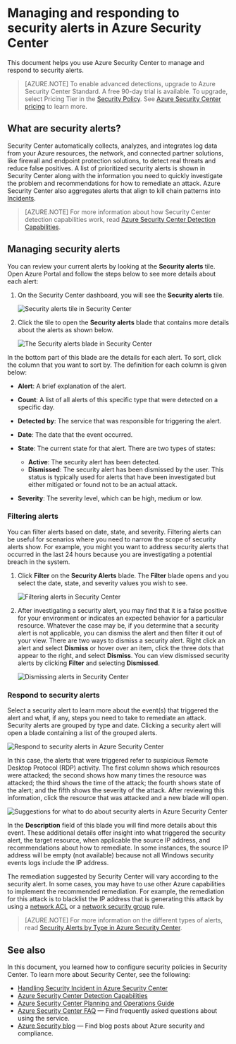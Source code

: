 <properties
   pageTitle="Managing and responding to security alerts in Azure Security Center | Microsoft Azure"
   description="This document helps you to use Azure Security Center capabilities to manage and respond to security alerts."
   services="security-center"
   documentationCenter="na"
   authors="YuriDio"
   manager="swadhwa"
   editor=""/>

<tags
   ms.service="security-center"
   ms.topic="hero-article"
   ms.devlang="na"
   ms.tgt_pltfrm="na"
   ms.workload="na"
   ms.date="10/17/2016"
   ms.author="yurid"/>

# Managing and responding to security alerts in Azure Security Center
This document helps you use Azure Security Center to manage and respond to security alerts.

> [AZURE.NOTE] To enable advanced detections, upgrade to Azure Security Center Standard. A free 90-day trial is available. To upgrade, select Pricing Tier in the [Security Policy](security-center-policies.md). See [Azure Security Center pricing](security-center-pricing.md) to learn more.


## What are security alerts?
Security Center automatically collects, analyzes, and integrates log data from your Azure resources, the network, and connected partner solutions, like firewall and endpoint protection solutions, to detect real threats and reduce false positives. A list of prioritized security alerts is shown in Security Center along with the information you need to quickly investigate the problem and recommendations for how to remediate an attack. Azure Security Center also aggregates alerts that align to kill chain patterns into [Incidents](security-center-incident.md). 

> [AZURE.NOTE] For more information about how Security Center detection capabilities work, read [Azure Security Center Detection Capabilities](security-center-detection-capabilities.md).


## Managing security alerts

You can review your current alerts by looking at the **Security alerts** tile. Open Azure Portal and follow the steps below to see more details about each alert:

1. On the Security Center dashboard, you will see the **Security alerts** tile.

    ![Security alerts tile in Security Center](./media/security-center-managing-and-responding-alerts/security-center-managing-and-responding-alerts-fig1-ga.png)

2.  Click the tile to open the **Security alerts** blade that contains more details about the alerts as shown below.

    ![The Security alerts blade in Security Center](./media/security-center-managing-and-responding-alerts/security-center-managing-and-responding-alerts-fig2-ga.png)

In the bottom part of this blade are the details for each alert. To sort, click the column that you want to sort by. The definition for each column is given below:

- **Alert**: A brief explanation of the alert.
- **Count**: A list of all alerts of this specific type that were detected on a specific day.
- **Detected by**: The service that was responsible for triggering the alert.
- **Date**: The date that the event occurred.
- **State**: The current state for that alert. There are two types of states:
    - **Active**: The security alert has been detected.
    - **Dismissed**: The security alert has been dismissed by the user. This status is typically used for alerts that have been investigated but either mitigated or found not to be an actual attack.

- **Severity**: The severity level, which can be high, medium or low.

### Filtering alerts

You can filter alerts based on date, state, and severity. Filtering alerts can be useful for scenarios where you need to narrow the scope of security alerts show. For example, you might you want to address security alerts that occurred in the last 24 hours because you are investigating a potential breach in the system.

1. Click **Filter** on the **Security Alerts** blade. The **Filter** blade opens and you select the date, state, and severity values you wish to see.

	![Filtering alerts in Security Center](./media/security-center-managing-and-responding-alerts/security-center-managing-and-responding-alerts-fig3-ga.png)

2. 	After investigating a security alert, you may find that it is a false positive for your environment or indicates an expected behavior for a particular resource. Whatever the case may be, if you determine that a security alert is not applicable, you can dismiss the alert and then filter it out of your view. There are two ways to dismiss a security alert. Right click an alert and select **Dismiss** or hover over an item, click the three dots that appear to the right, and select **Dismiss**. You can view dismissed security alerts by clicking **Filter** and selecting **Dismissed**.

	![Dismissing alerts in Security Center](./media/security-center-managing-and-responding-alerts/security-center-managing-and-responding-alerts-fig4-ga.png)

### Respond to security alerts

Select a security alert to learn more about the event(s) that triggered the alert and what, if any, steps you need to take to remediate an attack. Security alerts are grouped by type and date. Clicking a security alert will open a blade containing a list of the grouped alerts.

![Respond to security alerts in Azure Security Center](./media/security-center-managing-and-responding-alerts/security-center-managing-and-responding-alerts-fig5-ga.png)

In this case, the alerts that were triggered refer to suspicious Remote Desktop Protocol (RDP) activity. The first column shows which resources were attacked; the second shows how many times the resource was attacked; the third shows the time of the attack; the fourth shows state of the alert; and the fifth shows the severity of the attack. After reviewing this information, click the resource that was attacked and a new blade will open.

![Suggestions for what to do about security alerts in Azure Security Center](./media/security-center-managing-and-responding-alerts/security-center-managing-and-responding-alerts-fig6-ga.png)

In the **Description** field of this blade you will find more details about this event. These additional details offer insight into what triggered the security alert, the target resource, when applicable the source IP address, and recommendations about how to remediate.  In some instances, the source IP address will be empty (not available) because not all Windows security events logs include the IP address.

The remediation suggested by Security Center will vary according to the security alert. In some cases, you may have to use other Azure capabilities to implement the recommended remediation. For example, the remediation for this attack is to blacklist the IP address that is generating this attack by using a [network ACL](../virtual-network/virtual-networks-acl.md) or a [network security group](../virtual-network/virtual-networks-nsg.md) rule.

> [AZURE.NOTE] For more information on the different types of alerts, read 
[Security Alerts by Type in Azure Security Center](security-center-alerts-type.md).

## See also

In this document, you learned how to configure security policies in Security Center. To learn more about Security Center, see the following:

- [Handling Security Incident in Azure Security Center](security-center-incident.md)
- [Azure Security Center Detection Capabilities](security-center-detection-capabilities.md)
- [Azure Security Center Planning and Operations Guide](security-center-planning-and-operations-guide.md)
- [Azure Security Center FAQ](security-center-faq.md) — Find frequently asked questions about using the service.
- [Azure Security blog](http://blogs.msdn.com/b/azuresecurity/) — Find blog posts about Azure security and compliance.
